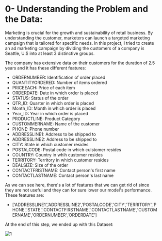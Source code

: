 # **0- Understanding the Problem and the Data:**
  Marketing is crucial for the growth and sustainability of retail business. By understanding the customer, marketers can launch a targeted marketing campaign that is tailored for specific needs. In this project, I tried to create an ad marketing campaign by dividing the customers of a company is Seattle, U.S into at least 3 distinctive groups.

The company has extensive data on their customers for the duration of 2.5 years and it has these different features:

- ORDERNUMBER: Identification of order placed
- QUANTITYORDERED: Number of items ordered
- PRICEEACH: Price of each item
- ORDERDATE: Date in which order is placed
- STATUS: Status of the order
- QTR_ID: Quarter in which order is placed
- Month_ID: Month in which order is placed
- Year_ID: Year in which order is placed
- PRODUCTLINE: Product Category
- CUSTOMMERNAME: Name of the customer
- PHONE: Phone number
- ADDRESSLINE1: Address to be shipped to
- ADDRESSLINE2: Address to be shipped to
- CITY: State in which customer resides
- POSTALCODE: Postal code in which culstomer resides
- COUNTRY: Country in whih customer resides
- TERRITORY: Territory in which customer resides
- DEALSIZE: Size of the order
- CONTACTFRISTNAME: Contact person's first name
- CONTACTLASTNAME: Contact person's last name

As we can see here, there's a lot of features that we can get rid of since they are not useful and they can for sure lower our model's performance. These features are:
- ['ADDRESSLINE1','ADDRESSLINE2','POSTALCODE','CITY','TERRITORY','PHONE','STATE','CONTACTFIRSTNAME','CONTACTLASTNAME','CUSTOMERNAME','ORDERNUMBER','ORDERDATE']

At the end of this step, we ended up with this Dataset:

![1](https://user-images.githubusercontent.com/103439643/188916330-a59a104c-a6b8-4202-a8d6-d6a6ae44019f.PNG)


